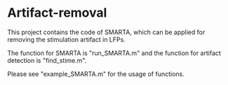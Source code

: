 # Artifact-removal
This project contains the code of SMARTA, which can be applied for removing the stimulation artifact in LFPs.

The function for SMARTA is "run_SMARTA.m" and the function for artifact detection is "find_stime.m".

Please see "example_SMARTA.m" for the usage of functions.
